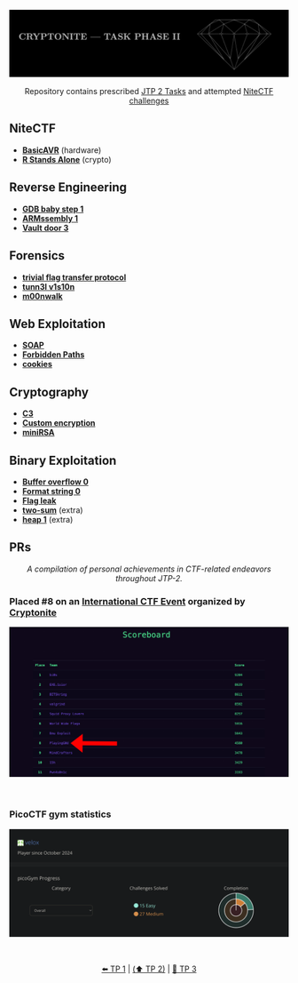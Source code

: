 ![Cryptonite header](/assets/meta/header_cryptonite_phase_2.jpg)

<div align="center">

Repository contains prescribed [JTP 2 Tasks](https://github.com/Achxy/cryptonite_taskphase_2_achyuth/blob/main/assets/meta/tasks_JTP_2.pdf) and attempted [NiteCTF challenges](https://github.com/Achxy/cryptonite_taskphase_2_achyuth/tree/main/nitectf)

</div>

## NiteCTF
- [**BasicAVR**](./nitectf/BasicAVR.md) (hardware)
- [**R Stands Alone**](./nitectf/R_Stands_Alone.md) (crypto)

## Reverse Engineering
- [**GDB baby step 1**](./picoctf/Reverse_Engineering.md#gdb-baby-step-1)
- [**ARMssembly 1**](./picoctf/Reverse_Engineering.md#armssembly-1)
- [**Vault door 3**](./picoctf/Reverse_Engineering.md#vault-door-3)

## Forensics
- [**trivial flag transfer protocol**](./picoctf/Forensics.md#trivial-flag-transfer-protocol)
- [**tunn3l v1s10n**](./picoctf/Forensics.md#tunn3l-v1s10n)
- [**m00nwalk**](./picoctf/Forensics.md#m00nwalk)

## Web Exploitation
- [**SOAP**](./picoctf/Web_Exp.md#soap)
- [**Forbidden Paths**](./picoctf/Web_Exp.md#forbidden-paths)
- [**cookies**](./picoctf/Web_Exp.md#cookies)

## Cryptography
- [**C3**](./picoctf/Cryptography.md#c3)
- [**Custom encryption**](./picoctf/Cryptography.md#custom-encryption)
- [**miniRSA**](./picoctf/Cryptography.md#minirsa)

## Binary Exploitation
- [**Buffer overflow 0**](./picoctf/Binary_Exp.md#buffer-overflow-0)
- [**Format string 0**](./picoctf/Binary_Exp.md#format-string-0)
- [**Flag leak**](./picoctf/Binary_Exp.md#flag-leak)
- [**two-sum**](./picoctf/Binary_Exp.md#two-sum-extra) (extra)
- [**heap 1**](./picoctf/Binary_Exp.md#heap-1-extra) (extra)

## PRs

<div align="center">

_A compilation of personal achievements in CTF-related endeavors throughout JTP-2._

</div>

### Placed #8 on an [International CTF Event](https://ctftime.org/event/2461/) organized by [Cryptonite](https://ctftime.org/team/62713)
![NiteCTF Scoreboard](/assets/meta/nitectf_ranking.jpg)

<br>

### PicoCTF gym statistics
![PicoCTF Gym progress](/assets/meta/picoctf_progress.png)

<br>
<div align="center">

[&#x2B05;&#xFE0F; TP 1](https://github.com/Achxy/cryptonite_taskphase_achyuth) | [(&#x2B06;&#xFE0F; TP 2)](https://github.com/Achxy/cryptonite_taskphase_2_achyuth) | [&#x1F6AB; TP 3](https://www.youtube.com/watch?v=dQw4w9WgXcQ)

</div>
